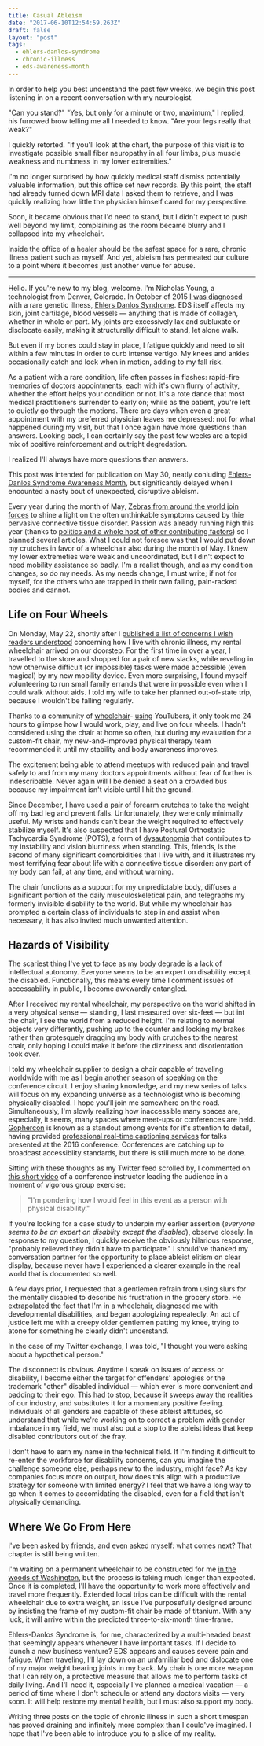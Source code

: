 ```yaml
---
title: Casual Ableism
date: "2017-06-10T12:54:59.263Z"
draft: false
layout: "post"
tags:
  - ehlers-danlos-syndrome
  - chronic-illness
  - eds-awareness-month
---
```

In order to help you best understand the past few weeks, we begin this post listening in on a recent conversation with my neurologist.

"Can you stand?" "Yes, but only for a minute or two, maximum," I replied, his
furrowed brow telling me all I needed to know. "Are your legs really that weak?"

I quickly retorted. "If you'll look at the chart, the purpose of this visit is to
investigate possible small fiber neuropathy in all four limbs, plus muscle
weakness and numbness in my lower extremities."

I'm no longer surprised by how quickly medical staff dismiss potentially
valuable information, but this office set new records. By this point, the staff
had already turned down MRI data I asked them to retrieve, and I was quickly
realizing how little the physician himself cared for my perspective.

Soon, it became obvious that I'd need to stand, but I didn't expect to push well beyond
my limit, complaining as the room became blurry and I collapsed into my
wheelchair.

Inside the office of a healer should be the safest space for a rare, chronic
illness patient such as myself. And yet, ableism has permeated our culture to a
point where it becomes just another venue for abuse.

---

Hello. If you're new to my blog, welcome. I'm Nicholas Young, a technologist
from Denver, Colorado. In October of 2015 [I was
diagnosed](/2016-05/life-on-the-inside/) with a rare genetic illness, [Ehlers
Danlos Syndrome](https://ehlers-danlos.org). EDS itself affects my skin, joint
cartilage, blood vessels &mdash; anything that is made of collagen, whether in
whole or part. My joints are excessively lax and subluxate or disclocate easily,
making it structurally difficult to stand, let alone walk.

But even if my bones could stay in place, I fatigue quickly and need to sit
within a few minutes in order to curb intense vertigo. My knees and ankles
occasionally catch and lock when in motion, adding to my fall risk.

As a patient with a rare condition, life often passes in flashes: rapid-fire
memories of doctors appointments, each with it's own flurry of activity,
whether the effort helps your condition or not. It's a rote dance
that most medical practitioners surrender to early on; while as the patient,
you're left to quietly go through the motions. There are days when even a great
appointment with my preferred physician leaves me depressed: not for what
happened during my visit, but that I once again have more questions than
answers. Looking back, I can certainly say the past few weeks are a tepid mix of
positive reinforcement and outright degredation.

I realized I'll always have more questions than answers.

This post was intended for publication on May 30, neatly conluding
[Ehlers-Danlos Syndrome Awareness Month](https://ehlers-danlos.com/dazzle/), but
significantly delayed when I encounted a nasty bout of unexpected,
disruptive ableism.

Every year during the month of May, [Zebras from around the world join
forces](https://ehlers-danlos.com/dazzle/) to shine a light on the often
unthinkable symptoms caused by thie pervasive connective tissue disorder.
Passion was already running high this year (thanks to [politics and a whole host
of other contributing factors](/2017-05/becoming-disabled/)) so I planned
several articles. What I could not foresee was that I would put down my crutches
in favor of a wheelchair also during the month of May. I knew my lower
extremeties were weak and uncoordinated, but I din't expect to need mobility
assistance so badly. I'm a realist though, and as my condition changes, so do my
needs. As my needs change, I must write; if not for myself, for the others who
are trapped in their own failing, pain-racked bodies and cannot.

## Life on Four Wheels

On Monday, May 22, shortly after I [published a list of concerns I wish readers
understood](/2017-05/what-i-wish-you-understood-about-my-chronic-illness/)
concerning how I live with chronic illness, my rental wheelchair arrived on our
doorstep. For the first time in over a year, I travelled to the store and
shopped for a pair of new slacks, while reveling in how otherwise difficult (or
impossible) tasks were made accessible (even magical) by my new mobility device.
Even more surprising, I found myself volunteering to run small family errands
that were impossible even when I could walk without aids. I told my wife to
take her planned out-of-state trip, because I wouldn't be falling regularly.

Thanks to a community of [wheelchair](https://www.youtube.com/user/heycrip)-
[using](https://www.youtube.com/user/theannieelainey) YouTubers, it only took me
24 hours to glimpse how I would work, play, and live on four wheels. I hadn't
considered using the chair at home so often, but during my evaluation for a
custom-fit chair, my new-and-improved physical therapy team recommended it until
my stability and body awareness improves.

The excitement being able to attend meetups with reduced pain and travel
safely to and from my many doctors appointments without fear of further is
indescribable. Never again will I be denied a seat on a crowded bus because my
impairment isn't visible until I hit the ground.

Since December, I have used a pair of forearm crutches to take the weight off my
bad leg and prevent falls. Unfortunately, they were only minimally useful. My
wrists and hands can't bear the weight required to effectively stabilize
myself. It's also suspected that I have Postural Orthostatic Tachycardia
Syndrome (POTS), a form of
[dysautonomia](http://www.dysautonomiainternational.org/page.php?ID=30) that
contributes to my instability and vision blurriness when standing. This, friends,
is the second of many significant comorbidities that I live with, and it
illustrates my most terrifying fear about life with a connective tissue
disorder: any part of my body can fail, at any time, and without warning.

The chair functions as a support for my unpredictable body, diffuses a
significant portion of the daily musculoskeletical pain, and telegraphs my
formerly invisible disability to the world. But while my wheelchair has prompted
a certain class of individuals to step in and assist when necessary, it has also
invited much unwanted attention.

## Hazards of Visibility

The scariest thing I've yet to face as my body degrade is a lack of intellectual
autonomy. Everyone seems to be an expert on disability except the disabled.
Functionally, this means every time I comment issues of accessability in public,
I become awkwardly entangled.

After I received my rental wheelchair, my perspective on the world shifted in a
very physical sense &mdash; standing, I last measured over six-feet &mdash; but
int the chair, I see the world from a reduced height. I'm relating to normal
objects very differently, pushing up to the counter and locking my brakes rather
than grotesquely dragging my body with crutches to the nearest chair, only
hoping I could make it before the dizziness and disorientation took over.

I told my wheelchair supplier to design a chair capable of traveling worldwide
with me as I begin another season of speaking on the conference circuit. I enjoy
sharing knowledge, and my new series of talks will focus on my expanding
universe as a technologist who is becoming physically disabled. I hope you'll
join me somewhere on the road. Simultaneously, I'm slowly realizing how
inaccessible many spaces are, especially, it seems, many spaces where meet-ups
or conferences are held. [Gophercon](https://gophercon.com) is known as a
standout among events for it's attention to detail, having provided
[professional real-time captioning
services](https://twitter.com/gophercon/status/753604502268149760) for talks
presented at the 2016
conference. Conferences are catching up to broadcast accessiblity standards,
but there is still much more to be done.

Sitting with these thoughts as my Twitter feed scrolled by, I commented on [this
short video](https://twitter.com/nicholaswyoung/status/867220778043002884) of a
conference instructor leading the audience in a moment of vigorous group
exercise:

> "I'm pondering how I would feel in this event as a person with physical
> disability."

If you're looking for a case study to underpin my earlier assertion (*everyone
seems to be an expert on disablity except the disabled*), observe closely. In
response to my question, I quickly receive the obviously hilarious response,
"probably relieved they didn't have to participate." I should've thanked my
conversation partner for the opportunity to place ableist elitism on clear
display, because never have I experienced a clearer example in the real world
that is documented so well.

A few days prior, I requested that a gentlemen refrain from using slurs for the
mentally disabled to describe his frustration in the grocery store. He
extrapolated the fact that I'm in a wheelchair, diagnosed me with developmental
disabilities, and began apologizing repeatedly. An act of justice left me with a
creepy older gentlemen patting my knee, trying to atone for something he clearly didn't understand.

In the case of my Twitter exchange, I was told, "I thought you were asking about
a hypothetical person."

The disconnect is obvious. Anytime I speak on issues of access or disability,
I become either the target for offenders' apologies or the trademark "other"
disabled individual &mdash; which ever is more convenient and padding to their
ego. This had to stop, because it sweeps away the realities of our industry,
and substitutes it for a momentary positive feeling. Individuals of all genders are
capable of these ableist attitudes, so understand that while we're working on to
correct a problem with gender imbalance in my field, we must also put a stop to
the ableist ideas that keep disabled contributors out of the fray.

I don't have to earn my name in the technical field. If I'm finding it difficult
to re-enter the workforce for disability concerns, can you imagine the challenge
someone else, perhaps new to the industry, might face? As key companies focus
more on output, how does this align with a productive strategy for someone with
limited energy? I feel that we have a long way to go when it comes to
accomidating the disabled, even for a field that isn't physically
demanding.

## Where We Go From Here

I've been asked by friends, and even asked myself: what comes next? That chapter
is still being written.

I'm waiting on a permanent wheelchair to be constructed for me [in the woods of
Washington](https://permobilus.com/products/manual-wheelchairs-by-tilite/), but
the process is taking much longer than expected. Once it is completed, I'll have
the opportunity to work more effectively and travel more frequently. Extended local trips can be difficult
with the rental wheelchair due to extra weight, an issue I've purposefully designed around
by insisting the frame of my custom-fit chair be made of titanium. With any luck, it will arrive within
the predicted three-to-six-month time-frame.

Ehlers-Danlos Syndrome is, for me, characterized by a multi-headed beast that
seemingly appears whenever I have important tasks. If I decide to launch a new
business venture? EDS appears and causes severe pain and fatigue. When
traveling, I'll lay down on an unfamiliar bed and dislocate one of my major
weight bearing joints in my back. My chair is one more weapon that I can rely
on, a protective measure that allows me to perform tasks of daily living. And
I'll need it, especially I've planned a medical vacation &mdash; a period of time where I
don't schedule or attend any doctors visits &mdash; very soon. It will
help restore my mental health, but I must also support my body.

Writing three posts on the topic of chronic illness in such a short timespan has
proved draining and infinitely more complex than I could've imagined. I hope
that I've been able to introduce you to a slice of my reality.
